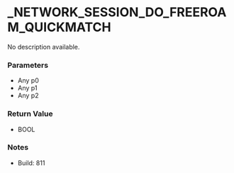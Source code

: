 # _NETWORK_SESSION_DO_FREEROAM_QUICKMATCH

No description available.

### Parameters
* Any p0
* Any p1
* Any p2

### Return Value
* BOOL

### Notes
* Build: 811

